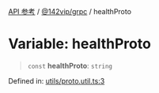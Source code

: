 [API 参考](../../../index.md) / [@142vip/grpc](../index.md) / healthProto

# Variable: healthProto

> `const` **healthProto**: `string`

Defined in: [utils/proto.util.ts:3](https://github.com/142vip/core-x/blob/15d5bc9ef4bece78c0e60bdf074a2d245f625100/packages/grpc/src/utils/proto.util.ts#L3)
